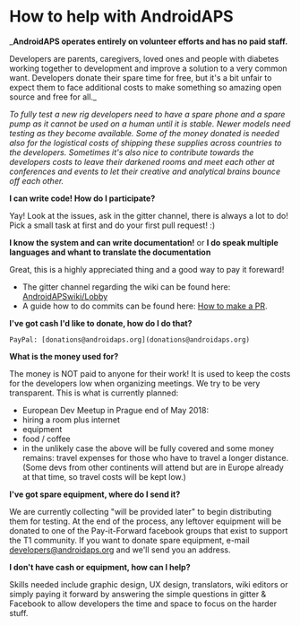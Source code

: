 # How to help with AndroidAPS

_**AndroidAPS operates entirely on volunteer efforts and has no paid staff.** 

Developers are parents, caregivers, loved ones and people with diabetes working together to development and improve a solution to a very common want.  Developers donate their spare time for free, but it's a bit unfair to expect them to face additional costs to make something so amazing open source and free for all._

_To fully test a new rig developers need to have a spare phone and a spare pump as it cannot be used on a human until it is stable.  Newer models need testing as they become available.  Some of the money donated is needed also for the logistical costs of shipping these supplies across countries to the developers.  Sometimes it's also nice to contribute towards the developers costs to leave their darkened rooms and meet each other at conferences and events to let their creative and analytical brains bounce off each other._

**I can write code! How do I participate?**  

Yay! Look at the issues, ask in the gitter channel, there is always a lot to do! 
Pick a small task at first and do your first pull request! :)

**I know the system and can write documentation!** or **I do speak multiple languages and whant to translate the documentation** 

Great, this is a highly appreciated thing and a good way to pay it foreward!

* The gitter channel regarding the wiki can be found here: [AndroidAPSwiki/Lobby](https://gitter.im/AndroidAPSwiki/Lobby)  
* A guide how to do commits can be found here: [How to make a PR](../make-a-PR.md).

**I've got cash I'd like to donate, how do I do that?**  

    PayPal: [donations@androidaps.org](donations@androidaps.org)  

**What is the money used for?** 

The money is NOT paid to anyone for their work! It is used to keep the costs for the developers low when organizing meetings. We try to be very transparent. This is what is currently planned:

* European Dev Meetup in Prague end of May 2018:
* hiring a room plus internet
* equipment
* food / coffee
* in the unlikely case the above will be fully covered and some money remains: travel expenses for those who have to travel a longer distance. (Some devs from other continents will attend but are in Europe already at that time, so travel costs will be kept low.)

**I've got spare equipment, where do I send it?** 

We are currently collecting "will be provided later" to begin distributing them for testing. At the end of the process, any leftover equipment will be donated to one of the Pay-it-Forward facebook groups that exist to support the T1 community. If you want to donate spare equipment, e-mail developers@androidaps.org and we'll send you an address.

**I don't have cash or equipment, how can I help?**

Skills needed include graphic design, UX design, translators, wiki editors or simply paying it forward by answering the simple questions in gitter & Facebook to allow developers the time and space to focus on the harder stuff.
